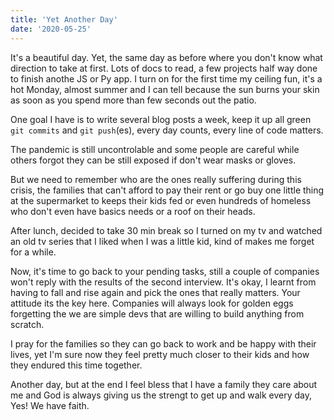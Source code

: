 ```yaml
---
title: 'Yet Another Day'
date: '2020-05-25'
---
```


It's a beautiful day. Yet, the same day as before where you don't know what direction to take at first. Lots of docs to read, a few projects half way done to finish anothe JS or Py app. I turn on for the first time my ceiling fun, it's a hot Monday, almost summer and I can tell because the sun burns your skin as soon as you spend more than few seconds out the patio.

One goal I have is to write several blog posts a week, keep it up all green `git commits` and `git push`(es), every day counts, every line of code matters.

The pandemic is still uncontrolable and some people are careful while others forgot they can be still exposed if don't wear masks or gloves. 

But we need to remember who are the ones really suffering during this crisis, the families that can't afford to pay their rent or go buy one little thing at the supermarket to keeps their kids fed or even hundreds of homeless who don't even have basics needs or a roof on their heads.

After lunch, decided to take 30 min break so I turned on my tv and watched an old tv series that I liked when I was a little kid, kind of makes me forget for a while.

Now, it's time to go back to your pending tasks, still a couple of companies won't reply with the results of the second interview. It's okay, I learnt from having to fall and rise again and pick the ones that really matters. Your attitude its the key here. Companies will always look for golden eggs forgetting the we are simple devs that are willing to build anything from scratch.

I pray for the families so they can go back to work and be happy with their lives, yet I'm sure now they feel pretty much closer to their kids and how they endured this time together.

Another day, but at the end I feel bless that I have a family they care about me and God is always giving us the strengt to get up and walk every day, Yes! We have faith.